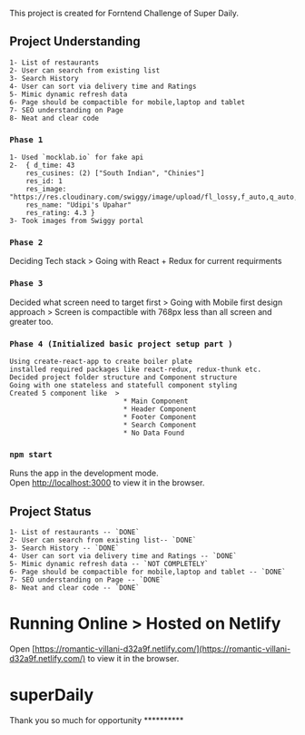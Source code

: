 This project is created for Forntend Challenge of Super Daily.


## Project Understanding

    1- List of restaurants
    2- User can search from existing list
    3- Search History
    4- User can sort via delivery time and Ratings
    5- Mimic dynamic refresh data 
    6- Page should be compactible for mobile,laptop and tablet
    7- SEO understanding on Page
    8- Neat and clear code


### `Phase 1`

    1- Used `mocklab.io` for fake api
    2-  { d_time: 43
        res_cusines: (2) ["South Indian", "Chinies"]
        res_id: 1
        res_image: "https://res.cloudinary.com/swiggy/image/upload/fl_lossy,f_auto,q_auto,w_508,h_320,c_fill/dsc5qezmzknfydpyc8z6"
        res_name: "Udipi's Upahar"
        res_rating: 4.3 }
    3- Took images from Swiggy portal

### `Phase 2`

Deciding Tech stack > Going with React + Redux for current requirments

### `Phase 3`

Decided what screen need to target first 
    > Going with Mobile first design approach
    > Screen is compactible with 768px less than all screen and greater too.


### `Phase 4 (Initialized basic project setup part )`   

    Using create-react-app to create boiler plate 
    installed required packages like react-redux, redux-thunk etc.
    Decided project folder structure and Component structure
    Going with one stateless and statefull component styling
    Created 5 component like  > 
                                * Main Component
                                * Header Component
                                * Footer Component
                                * Search Component
                                * No Data Found
### `npm start`

Runs the app in the development mode.<br>
Open [http://localhost:3000](http://localhost:3000) to view it in the browser.


## Project Status

    1- List of restaurants -- `DONE`
    2- User can search from existing list-- `DONE`
    3- Search History -- `DONE`
    4- User can sort via delivery time and Ratings -- `DONE`
    5- Mimic dynamic refresh data -- `NOT COMPLETELY`
    6- Page should be compactible for mobile,laptop and tablet -- `DONE`
    7- SEO understanding on Page -- `DONE`
    8- Neat and clear code -- `DONE`


# Running Online > Hosted on Netlify

Open [https://romantic-villani-d32a9f.netlify.com/](https://romantic-villani-d32a9f.netlify.com/) to view it in the browser.

# superDaily

Thank you so much for opportunity **********
